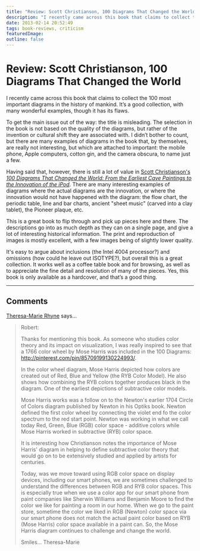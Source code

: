 ```yaml
---
title: "Review: Scott Christianson, 100 Diagrams That Changed the World"
description: "I recently came across this book that claims to collect the 100 most important diagrams in the history of mankind. It’s a good collection, with many wonderful examples, though it has its flaws."
date: 2013-02-14 20:52:49
tags: book-reviews, criticism
featuredImage: 
outline: false
---
```


# Review: Scott Christianson, 100 Diagrams That Changed the World

I recently came across this book that claims to collect the 100 most important diagrams in the history of mankind. It’s a good collection, with many wonderful examples, though it has its flaws.

To get the main issue out of the way: the title is misleading. The selection in the book is not based on the quality of the diagrams, but rather of the invention or cultural shift they are associated with. I didn’t bother to count, but there are many examples of diagrams in the book that, by themselves, are really not interesting, but which are attached to important: the mobile phone, Apple computers, cotton gin, and the camera obscura, to name just a few.

Having said that, however, there is still a lot of value in <a href="http://www.amazon.com/gp/product/0452298776">Scott Christianson's <em>100 Diagrams That Changed the World: From the Earliest Cave Paintings to the Innovation of the iPod</em></a>. There are many interesting examples of diagrams where the actual diagrams are the innovation, or where the innovation would not have happened with the diagram: the flow chart, the periodic table, line and bar charts, ancient "sheet music" (carved into a clay tablet), the Pioneer plaque, etc.

This is a great book to flip through and pick up pieces here and there. The descriptions go into as much depth as they can on a single page, and give a lot of interesting historical information. The print and reproduction of images is mostly excellent, with a few images being of slightly lower quality.

It's easy to argue about inclusions (the Intel 4004 processor?) and omissions (how could he leave out ISOTYPE?), but overall this is a great collection. It works well as a coffee table book and for browsing, as well as to appreciate the fine detail and resolution of many of the pieces. Yes, this book is only available as a hardcover, and that’s a good thing.


<PostedBy />


<aside class="comments">

---
## Comments

<a href="http://theresamarierhyne.com/Theresa-Marie_Rhynes_Viewpoint/Blog/Blog.html" rel="nofollow noopener" target="_blank">Theresa-Marie Rhyne</a> says…
>	Robert:
>	
>	Thanks for mentioning this book.  As someone who studies color theory and its impact on visualization, I was really inspired to see that a 1766 color wheel by Mose Harris was included in the 100 Diagrams: http://pinterest.com/pin/85709199130224993/.
>	
>	In the color wheel diagram, Mose Harris depicted how colors are created out of Red, Blue and Yellow (the RYB Color Model).  He also shows how combining the RYB colors together produces black in the diagram.  One of the earliest depictions of subtractive color models.
>	
>	Mose Harris works was a follow on to the Newton's earlier 1704 Circle of Colors diagram published by Newton in his Optiks book.  Newton defined the first color wheel by connecting the violet end fo the color spectrum to the red start point.  Newton was working in what we call today Red, Green, Blue (RGB) color space - additive colors while Mose Harris worked in subtractive (RYB) color space.
>	
>	It is interesting how Christianson notes the importance of Mose Harris' diagram in helping to define subtractive color theory that would go on to be extensively studied and applied by artists for centuries.
>	
>	Today, was we move toward using RGB color space on display devices, including our smart phones, we are sometimes challenged to understand the differences between RGB and RYB color spaces. This is especially true when we use a color app for our smart phone from paint companies like Sherwin Williams and Benjamin Moore to find the color we like for  painting a room in our home. When we go to the paint store, sometime the color we liked in RGB (Newton) color space via our smart phone does not match the actual paint color based on RYB (Mose Harris) color space available in a paint can.  So, the Mose Harris diagram continues to challenge and change the world.
>	
>	Smiles... Theresa-Marie

</aside>


